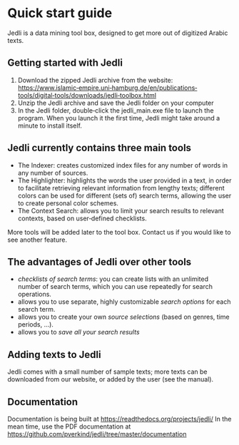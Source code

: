 ﻿Quick start guide
=================

Jedli is a data mining tool box, designed to get more out of digitized Arabic texts.

Getting started with Jedli
--------------------------

1. Download the zipped Jedli archive from the website: https://www.islamic‐empire.uni‐hamburg.de/en/publications‐tools/digital‐tools/downloads/jedli‐toolbox.html
2. Unzip the Jedli archive and save the Jedli folder on your computer
3. In the Jedli folder, double‐click the jedli_main.exe file to launch the program. When you launch it the first time, Jedli might take around a minute to install itself.

Jedli currently contains three main tools
-----------------------------------------

- The Indexer: creates customized index files for any number of words in any number of sources.
- The Highlighter: highlights the words the user provided in a text, in order to facilitate retrieving relevant information from lengthy texts; different colors can be used for different (sets of) search terms, allowing the user to create personal color schemes.
- The Context Search: allows you to limit your search results to relevant contexts, based on user‐defined checklists.

More tools will be added later to the tool box. Contact us if you would like to see another feature.

The advantages of Jedli over other tools
----------------------------------------

- *checklists of search terms*: you can create lists with an unlimited number of search terms, which you can use repeatedly for search operations.
- allows you to use separate, highly customizable *search options* for each search term.
- allows you to create your own *source selections* (based on genres, time periods, …).
- allows you to *save all your search results*

Adding texts to Jedli
---------------------

Jedli comes with a small number of sample texts; more texts can be downloaded from our website, or added by the user (see the manual).

Documentation
-------------

Documentation is being built at https://readthedocs.org/projects/jedli/
In the mean time, use the PDF documentation at https://github.com/pverkind/jedli/tree/master/documentation
